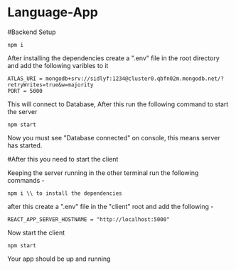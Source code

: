 # Language-App

#Backend Setup

```
npm i

```

After installing the dependencies create a ".env" file in the root directory and add the following varibles to it

```
ATLAS_URI = mongodb+srv://sidlyf:1234@cluster0.qbfn02m.mongodb.net/?retryWrites=true&w=majority
PORT = 5000

```

This will connect to Database, After this run the following command to start the server

```
npm start
```

Now you must see "Database connected" on console, this means server has started.

#After this you need to start the client

Keeping the server running in the other terminal run the following commands -

```
npm i \\ to install the dependencies

```

after this create a ".env" file in the "client" root and add the following -

```
REACT_APP_SERVER_HOSTNAME = "http://localhost:5000"
```

Now start the client

```
npm start
```

Your app should be up and running
